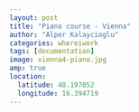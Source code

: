 ```yaml
---
layout: post
title: "Piano course - Vienna"
author: "Alper Kalaycioglu"
categories: whereiwork
tags: [documentation]
image: vienna4-piano.jpg
amp: true
location:
  latitude: 48.197052
  longitude: 16.394719
---
```

